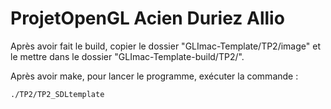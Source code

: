 # ProjetOpenGL Acien Duriez Allio

Après avoir fait le build, copier le dossier "GLImac-Template/TP2/image" et le mettre  dans le dossier "GLImac-Template-build/TP2/".

Après avoir make, pour lancer le programme, exécuter la commande :
```
./TP2/TP2_SDLtemplate
```
